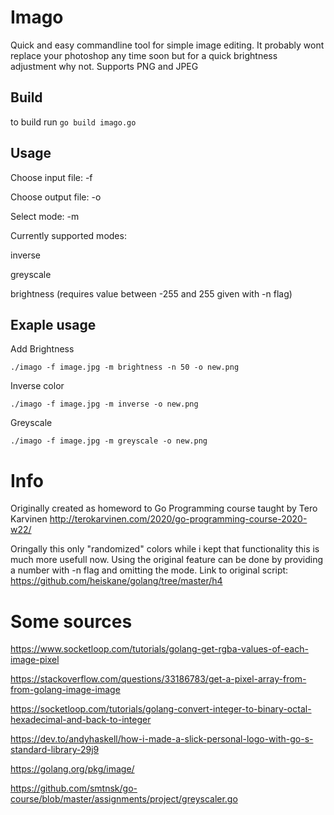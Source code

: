 # Imago
Quick and easy commandline tool for simple image editing. It probably wont replace 
your photoshop any time soon but for a quick brightness adjustment why not. Supports
PNG and JPEG

## Build
to build run ```go build imago.go```


## Usage
Choose input file: -f

Choose output file: -o

Select mode: -m

Currently supported modes:

inverse

greyscale

brightness (requires value between -255 and 255 given with -n flag)

## Exaple usage
Add Brightness
```
./imago -f image.jpg -m brightness -n 50 -o new.png
```

Inverse color
```
./imago -f image.jpg -m inverse -o new.png
```

Greyscale
```
./imago -f image.jpg -m greyscale -o new.png
```

# Info
Originally created as homeword to Go Programming course taught by Tero Karvinen http://terokarvinen.com/2020/go-programming-course-2020-w22/

Oringally this only "randomized" colors while i kept that functionality this is much 
more usefull now. Using the original feature can be done by providing a number with -n flag and omitting the mode.
Link to original script: https://github.com/heiskane/golang/tree/master/h4

# Some sources
https://www.socketloop.com/tutorials/golang-get-rgba-values-of-each-image-pixel

https://stackoverflow.com/questions/33186783/get-a-pixel-array-from-from-golang-image-image

https://socketloop.com/tutorials/golang-convert-integer-to-binary-octal-hexadecimal-and-back-to-integer

https://dev.to/andyhaskell/how-i-made-a-slick-personal-logo-with-go-s-standard-library-29j9

https://golang.org/pkg/image/

https://github.com/smtnsk/go-course/blob/master/assignments/project/greyscaler.go
